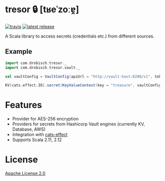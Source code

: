 # tresor 🔒 **[tʁeˈzoːɐ̯]**

[![travis](https://travis-ci.org/adrobisch/tresor.svg?branch=master)](https://travis-ci.org/adrobisch/tresor)
[![latest release](https://img.shields.io/maven-central/v/com.drobisch/tresor_2.12.svg?label=Maven%20Central)](https://search.maven.org/search?q=g:com.drobisch%20AND%20a:tresor*)

A Scala library to access secrets (credentials etc.) from different sources.

## Example

```scala
import com.drobisch.tresor._
import com.drobisch.tresor.vault._

val vaultConfig = VaultConfig(apiUrl = "http://vault-host:8200/v1", token = "vault-token")

KV[cats.effect.IO].secret(KeyValueContext(key = "treasure", vaultConfig)) // IO[vault.Lease]
```

# Features
 - Provider for AES-256 encryption
 - Providers for secrets from Hashicorp Vault engines (currently KV, Database, AWS)
 - Integration with [cats-effect](https://github.com/typelevel/cats-effect)
 - Supports Scala 2.11, 2.12
 
# License

[Apache License 2.0](LICENSE)